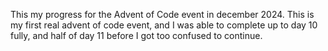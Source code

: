 This my progress for the Advent of Code event in december 2024.
This is my first real advent of code event, and I was able to complete up to day 10 fully, and half of day 11 before I got too confused to continue.
